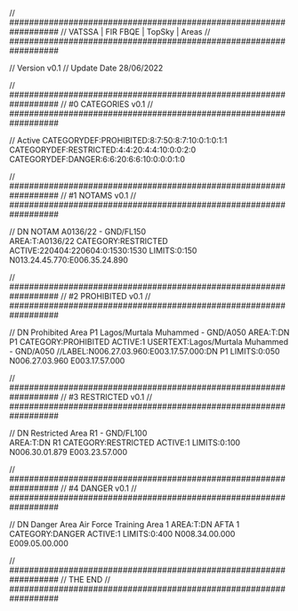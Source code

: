// ##################################################################
//                 VATSSA | FIR FBQE | TopSky | Areas
// ##################################################################

// Version v0.1
// Update Date 28/06/2022


// ##################################################################
//                 #0 CATEGORIES v0.1
// ##################################################################

// Active
CATEGORYDEF:PROHIBITED:8:7:50:8:7:10:0:1:0:1:1
CATEGORYDEF:RESTRICTED:4:4:20:4:4:10:0:0:2:0
CATEGORYDEF:DANGER:6:6:20:6:6:10:0:0:0:1:0

// ##################################################################
//                 #1 NOTAMS v0.1
// ##################################################################

// DN NOTAM A0136/22 - GND/FL150    
AREA:T:A0136/22
CATEGORY:RESTRICTED
ACTIVE:220404:220604:0:1530:1530
LIMITS:0:150
N013.24.45.770:E006.35.24.890


// ##################################################################
//                 #2 PROHIBITED v0.1
// ##################################################################

// DN Prohibited Area P1 Lagos/Murtala Muhammed - GND/A050 
AREA:T:DN P1
CATEGORY:PROHIBITED
ACTIVE:1
USERTEXT:Lagos/Murtala Muhammed - GND/A050
//LABEL:N006.27.03.960:E003.17.57.000:DN P1
LIMITS:0:050
N006.27.03.960 E003.17.57.000


// ##################################################################
//                 #3 RESTRICTED v0.1
// ##################################################################

// DN Restricted Area R1 - GND/FL100    
AREA:T:DN R1
CATEGORY:RESTRICTED
ACTIVE:1
LIMITS:0:100
N006.30.01.879 E003.23.57.000


// ##################################################################
//                 #4 DANGER v0.1
// ##################################################################

// DN Danger Area Air Force Training Area 1 
AREA:T:DN AFTA 1
CATEGORY:DANGER
ACTIVE:1
LIMITS:0:400
N008.34.00.000 E009.05.00.000


// ##################################################################
//                 THE END
// ##################################################################
